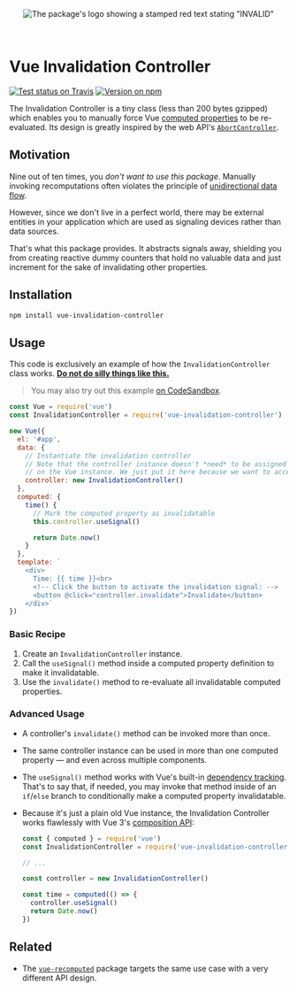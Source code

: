 <div align="center">
  <br>
  <br>

![The package's logo showing a stamped red text stating "INVALID"](https://cdn.jsdelivr.net/gh/loilo/vue-invalidation-controller@HEAD/invalid.svg)

  <br>
</div>

# Vue Invalidation Controller

[![Test status on Travis](https://badgen.net/travis/loilo/vue-invalidation-controller)](https://travis-ci.org/loilo/vue-invalidation-controller)
[![Version on npm](https://badgen.net/npm/v/vue-invalidation-controller)](https://www.npmjs.com/package/vue-invalidation-controller)

The Invalidation Controller is a tiny class (less than 200 bytes gzipped) which enables you to manually force Vue [computed properties](https://vuejs.org/v2/guide/computed.html) to be re-evaluated. Its design is greatly inspired by the web API's [`AbortController`](https://developer.mozilla.org/en-US/docs/Web/API/AbortController).

## Motivation

Nine out of ten times, you _don't want to use this package_. Manually invoking recomputations often violates the principle of [unidirectional data flow](https://vuejs.org/v2/guide/components-props.html#One-Way-Data-Flow).

However, since we don't live in a perfect world, there may be external entities in your application which are used as signaling devices rather than data sources.

That's what this package provides. It abstracts signals away, shielding you from creating reactive dummy counters that hold no valuable data and just increment for the sake of invalidating other properties.

## Installation

```bash
npm install vue-invalidation-controller
```

## Usage

This code is exclusively an example of how the `InvalidationController` class works. [**Do not do silly things like this.**](https://github.com/vuejs/vue/issues/214#issuecomment-57822806)

> You may also try out this example [on CodeSandbox](https://codesandbox.io/s/invalidation-controller-demo-wjof0).

```js
const Vue = require('vue')
const InvalidationController = require('vue-invalidation-controller')

new Vue({
  el: '#app',
  data: {
    // Instantiate the invalidation controller
    // Note that the controller instance doesn't *need* to be assigned to a reactive property
    // on the Vue instance. We just put it here because we want to access it in our template.
    controller: new InvalidationController()
  },
  computed: {
    time() {
      // Mark the computed property as invalidatable
      this.controller.useSignal()

      return Date.now()
    }
  },
  template: `
    <div>
      Time: {{ time }}<br>
      <!-- Click the button to activate the invalidation signal: -->
      <button @click="controller.invalidate">Invalidate</button>
    </div>`
})
```

### Basic Recipe

1. Create an `InvalidationController` instance.
2. Call the `useSignal()` method inside a computed property definition to make it invalidatable.
3. Use the `invalidate()` method to re-evaluate all invalidatable computed properties.

### Advanced Usage

- A controller's `invalidate()` method can be invoked more than once.
- The same controller instance can be used in more than one computed property — and even across multiple components.
- The `useSignal()` method works with Vue's built-in [dependency tracking](https://vuejs.org/v2/guide/reactivity.html#How-Changes-Are-Tracked). That's to say that, if needed, you may invoke that method inside of an `if`/`else` branch to conditionally make a computed property invalidatable.
- Because it's just a plain old Vue instance, the Invalidation Controller works flawlessly with Vue 3's [composition API](https://vue-composition-api-rfc.netlify.com/):

  ```js
  const { computed } = require('vue')
  const InvalidationController = require('vue-invalidation-controller')

  // ...

  const controller = new InvalidationController()

  const time = computed(() => {
    controller.useSignal()
    return Date.now()
  })
  ```

## Related

- The [`vue-recomputed`](https://github.com/posva/vue-recomputed) package targets the same use case with a very different API design.
